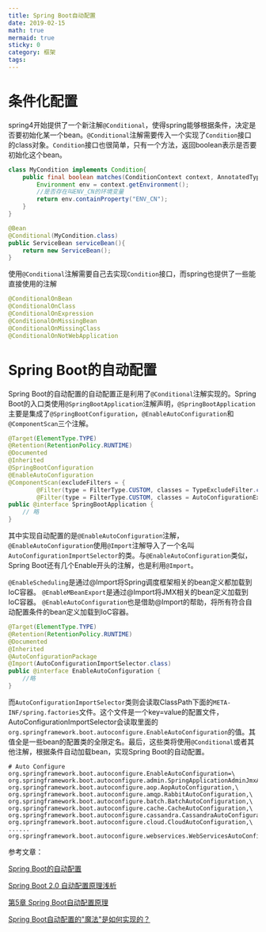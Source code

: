 ```yaml
---
title: Spring Boot自动配置
date: 2019-02-15
math: true
mermaid: true
sticky: 0
category: 框架
tags:
---
```


# 条件化配置
spring4开始提供了一个新注解`@Conditional`，使得spring能够根据条件，决定是否要初始化某一个bean。`@Conditional`注解需要传入一个实现了`Condition`接口的class对象。`Condition`接口也很简单，只有一个方法，返回boolean表示是否要初始化这个bean。
```java
class MyCondition implements Condition{
    public final boolean matches(ConditionContext context, AnnotatedTypeMetadata metadata) {
        Environment env = context.getEnvironment();
        //是否存在叫ENV_CN的环境变量
        return env.containProperty("ENV_CN");
    }
}

@Bean
@Conditional(MyCondition.class)
public ServiceBean serviceBean(){
    return new ServiceBean();
}
```

使用`@Conditional`注解需要自己去实现`Condition`接口，而spring也提供了一些能直接使用的注解
```java
@ConditionalOnBean
@ConditionalOnClass
@ConditionalOnExpression
@ConditionalOnMissingBean
@ConditionalOnMissingClass
@ConditionalOnNotWebApplication
```

# Spring Boot的自动配置
Spring Boot的自动配置的自动配置正是利用了`@Conditional`注解实现的。Spring Boot的入口类使用`@SpringBootApplication`注解声明，`@SpringBootApplication`主要是集成了`@SpringBootConfiguration`，`@EnableAutoConfiguration`和`@ComponentScan`三个注解。

```java
@Target(ElementType.TYPE)
@Retention(RetentionPolicy.RUNTIME)
@Documented
@Inherited
@SpringBootConfiguration
@EnableAutoConfiguration
@ComponentScan(excludeFilters = {
        @Filter(type = FilterType.CUSTOM, classes = TypeExcludeFilter.class),
        @Filter(type = FilterType.CUSTOM, classes = AutoConfigurationExcludeFilter.class) })
public @interface SpringBootApplication {
    // 略
}
```

其中实现自动配置的是`@EnableAutoConfiguration`注解，`@EnableAutoConfiguration`使用`@Import`注解导入了一个名叫`AutoConfigurationImportSelector`的类。与`@EnableAutoConfiguration`类似，Spring Boot还有几个Enable开头的注解，也是利用`@Import`。

`@EnableScheduling`是通过@Import将Spring调度框架相关的bean定义都加载到IoC容器。
`@EnableMBeanExport`是通过@Import将JMX相关的bean定义加载到IoC容器。
`@EnableAutoConfiguration`也是借助@Import的帮助，将所有符合自动配置条件的bean定义加载到IoC容器。

```java
@Target(ElementType.TYPE)
@Retention(RetentionPolicy.RUNTIME)
@Documented
@Inherited
@AutoConfigurationPackage
@Import(AutoConfigurationImportSelector.class)
public @interface EnableAutoConfiguration {
    //略
}
```

而`AutoConfigurationImportSelector`类则会读取ClassPath下面的`META-INF/spring.factories`文件。这个文件是一个key=value的配置文件，AutoConfigurationImportSelector会读取里面的`org.springframework.boot.autoconfigure.EnableAutoConfiguration`的值。其值全是一些bean的配置类的全限定名。最后，这些类将使用`@Conditional`或者其他注解，根据条件自动加载bean，实现Spring Boot的自动配置。

```
# Auto Configure
org.springframework.boot.autoconfigure.EnableAutoConfiguration=\
org.springframework.boot.autoconfigure.admin.SpringApplicationAdminJmxAutoConfiguration,\
org.springframework.boot.autoconfigure.aop.AopAutoConfiguration,\
org.springframework.boot.autoconfigure.amqp.RabbitAutoConfiguration,\
org.springframework.boot.autoconfigure.batch.BatchAutoConfiguration,\
org.springframework.boot.autoconfigure.cache.CacheAutoConfiguration,\
org.springframework.boot.autoconfigure.cassandra.CassandraAutoConfiguration,\
org.springframework.boot.autoconfigure.cloud.CloudAutoConfiguration,\
......
org.springframework.boot.autoconfigure.webservices.WebServicesAutoConfiguration
```


参考文章：

[Spring Boot的自动配置](https://www.hollischuang.com/archives/1791)

[Spring Boot 2.0 自动配置原理浅析](https://www.bysocket.com/?p=2001)

[第5章 Spring Boot自动配置原理](https://www.jianshu.com/p/346cac67bfcc)

[Spring Boot自动配置的"魔法"是如何实现的？](https://sylvanassun.github.io/2018/01/08/2018-01-08-spring_boot_auto_configure/)
